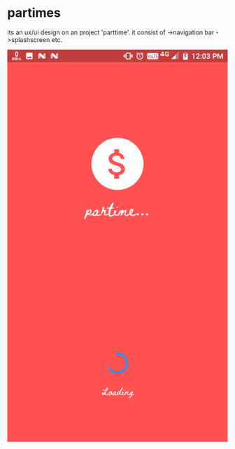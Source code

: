 # partimes
its an ux/ui design on an project 'parttime'.
it consist of 
 ->navigation bar
 ->splashscreen etc.
 
 
<img src="./screenshots/Screenshot_20190924-120349.png"/>
